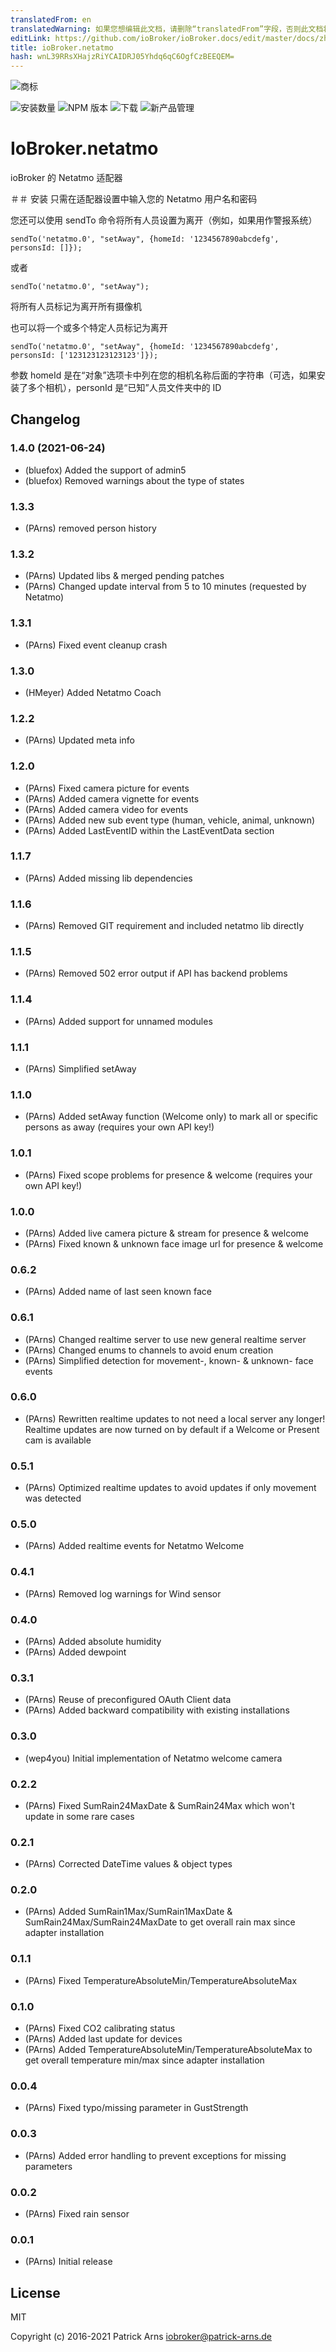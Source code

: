 ```yaml
---
translatedFrom: en
translatedWarning: 如果您想编辑此文档，请删除“translatedFrom”字段，否则此文档将再次自动翻译
editLink: https://github.com/ioBroker/ioBroker.docs/edit/master/docs/zh-cn/adapterref/iobroker.netatmo/README.md
title: ioBroker.netatmo
hash: wnL39RRsXHajzRiYCAIDRJ05Yhdq6qC6OgfCzBEEQEM=
---
```

![商标](../../../en/adapterref/iobroker.netatmo/admin/netatmo.png)

![安装数量](http://iobroker.live/badges/netatmo-stable.svg)
![NPM 版本](http://img.shields.io/npm/v/iobroker.netatmo.svg)
![下载](https://img.shields.io/npm/dm/iobroker.netatmo.svg)
![新产品管理](https://nodei.co/npm/iobroker.netatmo.png?downloads=true)

# IoBroker.netatmo
ioBroker 的 Netatmo 适配器

＃＃ 安装
只需在适配器设置中输入您的 Netatmo 用户名和密码

您还可以使用 sendTo 命令将所有人员设置为离开（例如，如果用作警报系统）

```
sendTo('netatmo.0', "setAway", {homeId: '1234567890abcdefg', personsId: []});
```

或者

```
sendTo('netatmo.0', "setAway");
```

将所有人员标记为离开所有摄像机

也可以将一个或多个特定人员标记为离开

```
sendTo('netatmo.0', "setAway", {homeId: '1234567890abcdefg', personsId: ['123123123123123']});
```

参数 homeId 是在“对象”选项卡中列在您的相机名称后面的字符串（可选，如果安装了多个相机），personId 是“已知”人员文件夹中的 ID

<!-- 下一版本的占位符（在行首）：

### __工作进行中__ -->

## Changelog
### 1.4.0 (2021-06-24)
* (bluefox) Added the support of admin5 
* (bluefox) Removed warnings about the type of states  

### 1.3.3
* (PArns) removed person history

### 1.3.2
* (PArns) Updated libs & merged pending patches
* (PArns) Changed update interval from 5 to 10 minutes (requested by Netatmo)

### 1.3.1
* (PArns) Fixed event cleanup crash

### 1.3.0
* (HMeyer) Added Netatmo Coach

### 1.2.2
* (PArns) Updated meta info

### 1.2.0
* (PArns) Fixed camera picture for events
* (PArns) Added camera vignette for events
* (PArns) Added camera video for events
* (PArns) Added new sub event type (human, vehicle, animal, unknown)
* (PArns) Added LastEventID within the LastEventData section

### 1.1.7
* (PArns) Added missing lib dependencies

### 1.1.6
* (PArns) Removed GIT requirement and included netatmo lib directly

### 1.1.5
* (PArns) Removed 502 error output if API has backend problems

### 1.1.4
* (PArns) Added support for unnamed modules

### 1.1.1
* (PArns) Simplified setAway

### 1.1.0
* (PArns) Added setAway function (Welcome only) to mark all or specific persons as away (requires your own API key!)

### 1.0.1
* (PArns) Fixed scope problems for presence & welcome (requires your own API key!)

### 1.0.0
* (PArns) Added live camera picture & stream for presence & welcome
* (PArns) Fixed known & unknown face image url for presence & welcome

### 0.6.2
* (PArns) Added name of last seen known face

### 0.6.1
* (PArns) Changed realtime server to use new general realtime server
* (PArns) Changed enums to channels to avoid enum creation
* (PArns) Simplified detection for movement-, known- & unknown- face events

### 0.6.0
* (PArns) Rewritten realtime updates to not need a local server any longer! Realtime updates are now turned on by default if a Welcome or Present cam is available

### 0.5.1
* (PArns) Optimized realtime updates to avoid updates if only movement was detected

### 0.5.0
* (PArns) Added realtime events for Netatmo Welcome

### 0.4.1
* (PArns) Removed log warnings for Wind sensor

### 0.4.0
* (PArns) Added absolute humidity
* (PArns) Added dewpoint

### 0.3.1
* (PArns) Reuse of preconfigured OAuth Client data
* (PArns) Added backward compatibility with existing installations

### 0.3.0
* (wep4you) Initial implementation of Netatmo welcome camera

### 0.2.2
* (PArns) Fixed SumRain24MaxDate & SumRain24Max which won't update in some rare cases

### 0.2.1
* (PArns) Corrected DateTime values & object types

### 0.2.0
* (PArns) Added SumRain1Max/SumRain1MaxDate & SumRain24Max/SumRain24MaxDate to get overall rain max since adapter installation

### 0.1.1
* (PArns) Fixed TemperatureAbsoluteMin/TemperatureAbsoluteMax

### 0.1.0
* (PArns) Fixed CO2 calibrating status
* (PArns) Added last update for devices
* (PArns) Added TemperatureAbsoluteMin/TemperatureAbsoluteMax to get overall temperature min/max since adapter installation

### 0.0.4
* (PArns) Fixed typo/missing parameter in GustStrength

### 0.0.3
* (PArns) Added error handling to prevent exceptions for missing parameters

### 0.0.2
* (PArns) Fixed rain sensor

### 0.0.1
* (PArns) Initial release

## License
MIT

Copyright (c) 2016-2021 Patrick Arns <iobroker@patrick-arns.de>